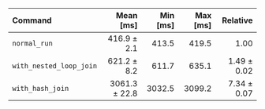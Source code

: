 | Command | Mean [ms] | Min [ms] | Max [ms] | Relative |
|:---|---:|---:|---:|---:|
| `normal_run` | 416.9 ± 2.1 | 413.5 | 419.5 | 1.00 |
| `with_nested_loop_join` | 621.2 ± 8.2 | 611.7 | 635.1 | 1.49 ± 0.02 |
| `with_hash_join` | 3061.3 ± 22.8 | 3032.5 | 3099.2 | 7.34 ± 0.07 |
